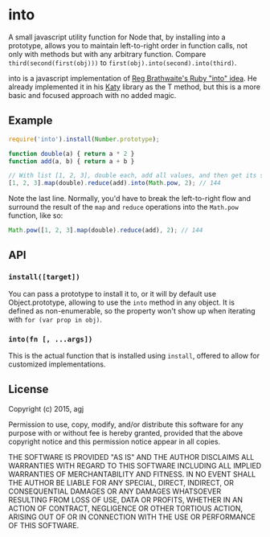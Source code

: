 
into
====

A small javascript utility function for Node that, by installing into a prototype, allows you to maintain left-to-right order in function calls, not only with methods but with any arbitrary function. Compare `third(second(first(obj)))` to `first(obj).into(second).into(third)`.

into is a javascript implementation of [Reg Brathwaite's Ruby "into" idea][1]. He already implemented it in his [Katy][2] library as the T method, but this is a more basic and focused approach with no added magic.

[1]: http://weblog.raganwald.com/2008/01/no-detail-too-small.html
[2]: https://github.com/raganwald/Katy


## Example

```js
require('into').install(Number.prototype);

function double(a) { return a * 2 }
function add(a, b) { return a + b }

// With list [1, 2, 3], double each, add all values, and then get its second power.
[1, 2, 3].map(double).reduce(add).into(Math.pow, 2); // 144
```

Note the last line. Normally, you'd have to break the left-to-right flow and surround the result of the `map` and `reduce` operations into the `Math.pow` function, like so:

```js
Math.pow([1, 2, 3].map(double).reduce(add), 2); // 144
```


## API

### `install([target])`

You can pass a prototype to install it to, or it will by default use Object.prototype, allowing to use the `into` method in any object. It is defined as non-enumerable, so the property won't show up when iterating with `for (var prop in obj)`.

### `into(fn [, ...args])`

This is the actual function that is installed using `install`, offered to allow for customized implementations.


## License

Copyright (c) 2015, agj

Permission to use, copy, modify, and/or distribute this software for any purpose with or without fee is hereby granted, provided that the above copyright notice and this permission notice appear in all copies.

THE SOFTWARE IS PROVIDED "AS IS" AND THE AUTHOR DISCLAIMS ALL WARRANTIES WITH REGARD TO THIS SOFTWARE INCLUDING ALL IMPLIED WARRANTIES OF MERCHANTABILITY AND FITNESS. IN NO EVENT SHALL THE AUTHOR BE LIABLE FOR ANY SPECIAL, DIRECT, INDIRECT, OR CONSEQUENTIAL DAMAGES OR ANY DAMAGES WHATSOEVER RESULTING FROM LOSS OF USE, DATA OR PROFITS, WHETHER IN AN ACTION OF CONTRACT, NEGLIGENCE OR OTHER TORTIOUS ACTION, ARISING OUT OF OR IN CONNECTION WITH THE USE OR PERFORMANCE OF THIS SOFTWARE.

